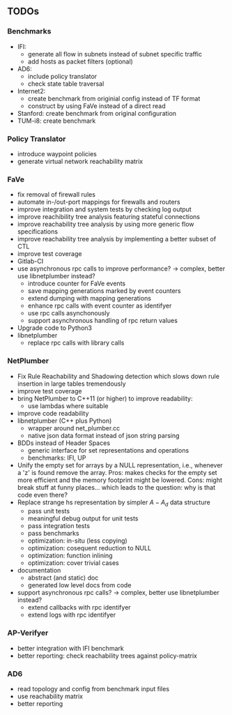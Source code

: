 ## TODOs

### Benchmarks

 - IFI:
    - generate all flow in subnets instead of subnet specific traffic
    - add hosts as packet filters (optional)
 - AD6:
    - include policy translator
    - check state table traversal
 - Internet2:
    - create benchmark from originial config instead of TF format
    - construct by using FaVe instead of a direct read
 - Stanford: create benchmark from original configuration
 - TUM-i8: create benchmark

### Policy Translator

 - introduce waypoint policies
 - generate virtual network reachability matrix

### FaVe

 - fix removal of firewall rules
 - automate in-/out-port mappings for firewalls and routers
 - improve integration and system tests by checking log output
 - improve reachibility tree analysis featuring stateful connections
 - improve reachability tree analysis by using more generic flow specifications
 - improve reachability tree analysis by implementing a better subset of CTL
 - improve test coverage
 - Gitlab-CI
 - use asynchronous rpc calls to improve performance? -> complex, better use libnetplumber instead?
    - introduce counter for FaVe events
    - save mapping generations marked by event counters
    - extend dumping with mapping generations
    - enhance rpc calls with event counter as identifyer
    - use rpc calls asynchonously
    - support asynchronous handling of rpc return values
 - Upgrade code to Python3
 - libnetplumber
    - replace rpc calls with library calls

### NetPlumber

 - Fix Rule Reachability and Shadowing detection which slows down rule insertion
in large tables tremendously
 - improve test coverage
 - bring NetPlumber to C++11 (or higher) to improve readability:
    - use lambdas where suitable
 - improve code readability
 - libnetplumber (C++ plus Python)
    - wrapper around net_plumber.cc
    - native json data format instead of json string parsing
 - BDDs instead of Header Spaces
    - generic interface for set representations and operations
    - benchmarks: IFI, UP
 - Unify the empty set for arrays by a NULL representation, i.e., whenever a
'z' is found remove the array. Pros: makes checks for the empty set more
efficient and the memory footprint might be lowered. Cons: might break stuff at
funny places... which leads to the question: why is that code even there?
 - Replace strange hs representation by simpler $A - A_d$ data structure
    - pass unit tests
    - meaningful debug output for unit tests
    - pass integration tests
    - pass benchmarks
    - optimization: in-situ (less copying)
    - optimization: cosequent reduction to NULL
    - optimization: function inlining
    - optimization: cover trivial cases
 - documentation
   - abstract (and static) doc
   - generated low level docs from code
 - support asynchronous rpc calls? -> complex, better use libnetplumber instead?
    - extend callbacks with rpc identifyer
    - extend logs with rpc identifyer

### AP-Verifyer

 - better integration with IFI benchmark
 - better reporting: check reachability trees against policy-matrix

### AD6

 - read topology and config from benchmark input files
 - use reachability matrix
 - better reporting
